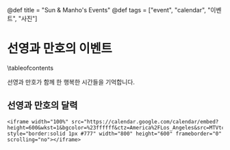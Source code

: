 @def title = "Sun & Manho's Events"
@def tags = ["event", "calendar", "이벤트", "사진"]

# 선영과 만호의 이벤트

\tableofcontents <!-- you can use \toc as well -->

선영과 만호가 함께 한 행복한 시간들을 기억합니다.

## 선영과 만호의 달력

~~~
<iframe width="100%" src="https://calendar.google.com/calendar/embed?height=600&wkst=1&bgcolor=%23ffffff&ctz=America%2FLos_Angeles&src=MTVtczV0ZTQwdHNqbTduYW9tZjM0NDMwYW9AZ3JvdXAuY2FsZW5kYXIuZ29vZ2xlLmNvbQ&color=%23E4C441" style="border:solid 1px #777" width="800" height="600" frameborder="0" scrolling="no"></iframe>
~~~
